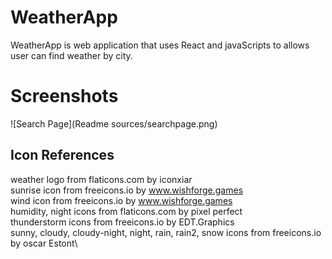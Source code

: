# WeatherApp

WeatherApp is web application that uses React and javaScripts to allows user can find weather by city.

# Screenshots

![Search Page](Readme sources/searchpage.png)

## Icon References

weather logo from flaticons.com by iconxiar\
sunrise icon from freeicons.io by www.wishforge.games  <br />
wind icon from freeicons.io by www.wishforge.games  <br />
humidity, night icons from flaticons.com by pixel perfect\
thunderstorm icons from freeicons.io by EDT.Graphics\
sunny, cloudy, cloudy-night, night, rain, rain2, snow icons from freeicons.io by oscar Estont\

